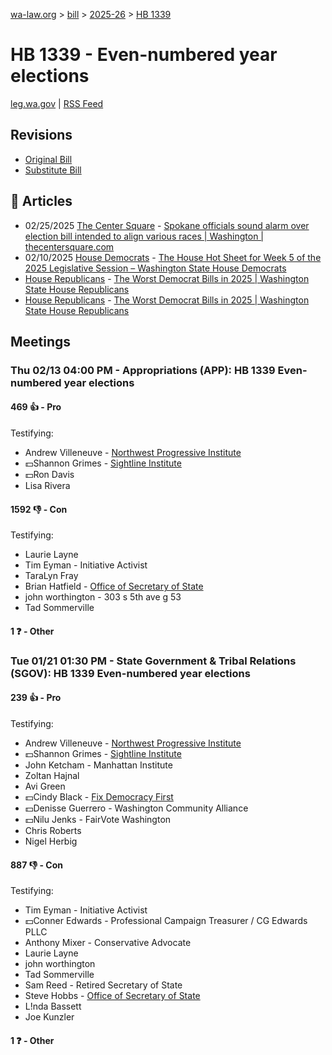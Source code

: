 [wa-law.org](/) > [bill](/bill/) > [2025-26](/bill/2025-26/) > [HB 1339](/bill/2025-26/hb/1339/)

# HB 1339 - Even-numbered year elections
[leg.wa.gov](https://app.leg.wa.gov/billsummary?BillNumber=1339&Year=2025&Initiative=false) | [RSS Feed](./rss.xml)

## Revisions
* [Original Bill](1/)
* [Substitute Bill](S/)

## 📰 Articles
* 02/25/2025 [The Center Square](/org/the_center_square/) - [Spokane officials sound alarm over election bill intended to align various races | Washington | thecentersquare.com](https://www.thecentersquare.com/washington/article_bf147916-f3b2-11ef-9344-db09023c75cd.html#:~:text=House%20Bill%201339)
* 02/10/2025 [House Democrats](/org/house_democrats/) - [The House Hot Sheet for Week 5 of the 2025 Legislative Session – Washington State House Democrats](https://housedemocrats.wa.gov/blog/2025/02/10/the-house-hot-sheet-for-week-5-of-the-2025-legislative-session/#:~:text=HB%201339)
* [House Republicans](/org/house_republicans/) - [The Worst Democrat Bills in 2025 | Washington State House Republicans](http://houserepublicans.wa.gov/the-worst-democrat-bills-in-2025/#:~:text=House%20Bill%201339)
* [House Republicans](/org/house_republicans/) - [The Worst Democrat Bills in 2025 | Washington State House Republicans](https://houserepublicans.wa.gov/the-worst-democrat-bills-in-2025/#:~:text=House%20Bill%201339)

## Meetings
### Thu 02/13 04:00 PM - Appropriations (APP): HB 1339 Even-numbered year elections
#### 469 👍 - Pro
Testifying:
* Andrew Villeneuve - [Northwest Progressive Institute](/org/northwest_progressive_institute/)
* 💵Shannon Grimes - [Sightline Institute](/org/sightline_institute/)
* 💵Ron Davis
* Lisa Rivera

#### 1592 👎 - Con
Testifying:
* Laurie Layne
* Tim Eyman - Initiative Activist
* TaraLyn Fray
* Brian Hatfield - [Office of Secretary of State](/org/office_of_secretary_of_state/)
* john worthington - 303 s 5th ave g 53
* Tad Sommerville

#### 1 ❓ - Other

### Tue 01/21 01:30 PM - State Government & Tribal Relations (SGOV): HB 1339 Even-numbered year elections
#### 239 👍 - Pro
Testifying:
* Andrew Villeneuve - [Northwest Progressive Institute](/org/northwest_progressive_institute/)
* 💵Shannon Grimes - [Sightline Institute](/org/sightline_institute/)
* John Ketcham - Manhattan Institute
* Zoltan Hajnal
* Avi Green
* 💵Cindy Black - [Fix Democracy First](/org/fix_democracy_first/)
* 💵Denisse Guerrero - Washington Community Alliance
* 💵Nilu Jenks - FairVote Washington
* Chris Roberts
* Nigel Herbig

#### 887 👎 - Con
Testifying:
* Tim Eyman - Initiative Activist
* 💵Conner Edwards - Professional Campaign Treasurer / CG Edwards PLLC
* Anthony Mixer - Conservative Advocate
* Laurie Layne
* john worthington
* Tad Sommerville
* Sam Reed - Retired Secretary of State
* Steve Hobbs - [Office of Secretary of State](/org/office_of_secretary_of_state/)
* L!nda Bassett
* Joe Kunzler

#### 1 ❓ - Other
